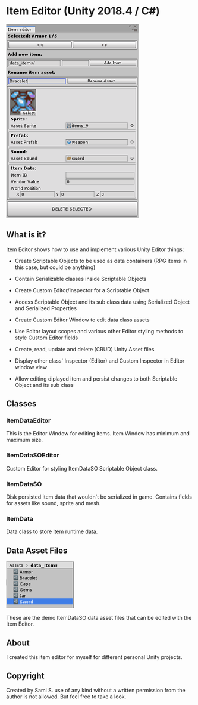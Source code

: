 # Item Editor (Unity 2018.4 / C#)

![Item Editor](/doc/item_editor.gif)

## What is it?

Item Editor shows how to use and implement various Unity Editor things:

* Create Scriptable Objects to be used as data containers (RPG items in this case, but could be anything)

* Contain Serializable classes inside Scriptable Objects

* Create Custom Editor/Inspector for a Scriptable Object

* Access Scriptable Object and its sub class data using Serialized Object and Serialized Properties

* Create Custom Editor Window to edit data class assets

* Use Editor layout scopes and various other Editor styling methods to style Custom Editor fields

* Create, read, update and delete (CRUD) Unity Asset files

* Display other class' Inspector (Editor) and Custom Inspector in Editor window view

* Allow editing diplayed item and persist changes to both Scriptable Object and its sub class


## Classes

### ItemDataEditor
This is the Editor Window for editing items. Item Window has minimum and maximum size.

### ItemDataSOEditor
Custom Editor for styling ItemDataSO Scriptable Object class.

### ItemDataSO
Disk persisted item data that wouldn't be serialized in game. Contains fields for assets like sound, sprite and mesh.

### ItemData
Data class to store item runtime data.



## Data Asset Files

![Item Data Files](/doc/item_data_files.png)

These are the demo ItemDataSO data asset files that can be edited with the Item Editor.

## About
I created this item editor for myself for different personal Unity projects.

## Copyright 
Created by Sami S. use of any kind without a written permission from the author is not allowed. But feel free to take a look.
